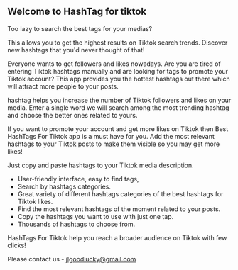## Welcome to HashTag for tiktok

Too lazy to search the best tags for your medias?

This allows you to get the highest results on Tiktok search trends.
Discover new hashtags that you'd never thought of that!

Everyone wants to get followers and likes nowadays. Are you are tired of entering Tiktok hashtags manually and are looking for tags to promote your Tiktok account? This app provides you the hottest hashtags out there which will attract more people to your posts.

hashtag helps you increase the number of Tiktok followers and likes on your media.
Enter a single word we will search among the most trending hashtag and choose the better ones related to yours.

If you want to promote your account and get more likes on Tiktok then Best HashTags For Tiktok app is a must have for you.
Add the most relevant hashtags to your Tiktok posts to make them visible so you may get more likes!

Just copy and paste hashtags to your Tiktok media description.

- User-friendly interface, easy to find tags,
- Search by hashtags categories.
- Great variety of different hashtags categories of the best hashtags for Tiktok likes.
- Find the most relevant hashtags of the moment related to your posts.
- Copy the hashtags you want to use with just one tap.
- Thousands of hashtags to choose from.

HashTags For Tiktok help you reach a broader audience on Tiktok with few clicks!

Please contact us - jlgoodlucky@gmail.com
